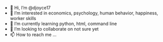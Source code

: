 - 👋 Hi, I’m @djoyce17
- 👀 I’m interested in economics, psychology, human behavior, happiness, worker skills
- 🌱 I’m currently learning python, html, command line
- 💞️ I’m looking to collaborate on not sure yet
- 📫 How to reach me ...

<!---
djoyce17/djoyce17 is a ✨ special ✨ repository because its `README.md` (this file) appears on your GitHub profile.
You can click the Preview link to take a look at your changes.
--->
